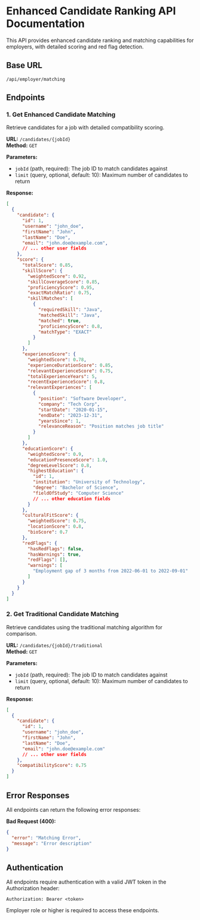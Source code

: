 # Enhanced Candidate Ranking API Documentation

This API provides enhanced candidate ranking and matching capabilities for employers, with detailed scoring and red flag detection.

## Base URL
```
/api/employer/matching
```

## Endpoints

### 1. Get Enhanced Candidate Matching
Retrieve candidates for a job with detailed compatibility scoring.

**URL:** `/candidates/{jobId}`  
**Method:** `GET`  

**Parameters:**
- `jobId` (path, required): The job ID to match candidates against
- `limit` (query, optional, default: 10): Maximum number of candidates to return

**Response:**
```json
[
  {
    "candidate": {
      "id": 1,
      "username": "john_doe",
      "firstName": "John",
      "lastName": "Doe",
      "email": "john.doe@example.com",
      // ... other user fields
    },
    "score": {
      "totalScore": 0.85,
      "skillScore": {
        "weightedScore": 0.92,
        "skillCoverageScore": 0.85,
        "proficiencyScore": 0.95,
        "exactMatchRatio": 0.75,
        "skillMatches": [
          {
            "requiredSkill": "Java",
            "matchedSkill": "Java",
            "matched": true,
            "proficiencyScore": 0.8,
            "matchType": "EXACT"
          }
        ]
      },
      "experienceScore": {
        "weightedScore": 0.78,
        "experienceDurationScore": 0.85,
        "relevantExperienceScore": 0.75,
        "totalExperienceYears": 5,
        "recentExperienceScore": 0.8,
        "relevantExperiences": [
          {
            "position": "Software Developer",
            "company": "Tech Corp",
            "startDate": "2020-01-15",
            "endDate": "2023-12-31",
            "yearsSince": 1,
            "relevanceReason": "Position matches job title"
          }
        ]
      },
      "educationScore": {
        "weightedScore": 0.9,
        "educationPresenceScore": 1.0,
        "degreeLevelScore": 0.8,
        "highestEducation": {
          "id": 1,
          "institution": "University of Technology",
          "degree": "Bachelor of Science",
          "fieldOfStudy": "Computer Science"
          // ... other education fields
        }
      },
      "culturalFitScore": {
        "weightedScore": 0.75,
        "locationScore": 0.8,
        "bioScore": 0.7
      },
      "redFlags": {
        "hasRedFlags": false,
        "hasWarnings": true,
        "redFlags": [],
        "warnings": [
          "Employment gap of 3 months from 2022-06-01 to 2022-09-01"
        ]
      }
    }
  }
]
```

### 2. Get Traditional Candidate Matching
Retrieve candidates using the traditional matching algorithm for comparison.

**URL:** `/candidates/{jobId}/traditional`  
**Method:** `GET`  

**Parameters:**
- `jobId` (path, required): The job ID to match candidates against
- `limit` (query, optional, default: 10): Maximum number of candidates to return

**Response:**
```json
[
  {
    "candidate": {
      "id": 1,
      "username": "john_doe",
      "firstName": "John",
      "lastName": "Doe",
      "email": "john.doe@example.com"
      // ... other user fields
    },
    "compatibilityScore": 0.75
  }
]
```

## Error Responses

All endpoints can return the following error responses:

**Bad Request (400):**
```json
{
  "error": "Matching Error",
  "message": "Error description"
}
```

## Authentication

All endpoints require authentication with a valid JWT token in the Authorization header:
```
Authorization: Bearer <token>
```

Employer role or higher is required to access these endpoints.
